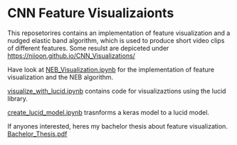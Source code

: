  # CNN Feature Visualizaionts
 
 This reposetorires contains an implementation of feature visualization and a nudged elastic band algorithm, which is used to produce short video clips of different features.
 Some resulst are depiceted under <https://niioon.github.io/CNN_Visualizations/>
 
 Have look at [NEB_Visualization.ipynb](NEB_Visualization.ipynb) for the implementation of feature visualization and the NEB algorithm.
 
 [visualize_with_lucid.ipynb](visualize_with_lucid.ipynb) contains code for visualizaztions using the lucid library.
 
 [create_lucid_model.ipynb](create_lucid_model.ipynb) trasnforms a keras model to a lucid model.
 
 If anyones interested, heres my bachelor thesis about feature visualization.  
 [Bachelor_Thesis.pdf](Bachelor_Thesis.pdf)
